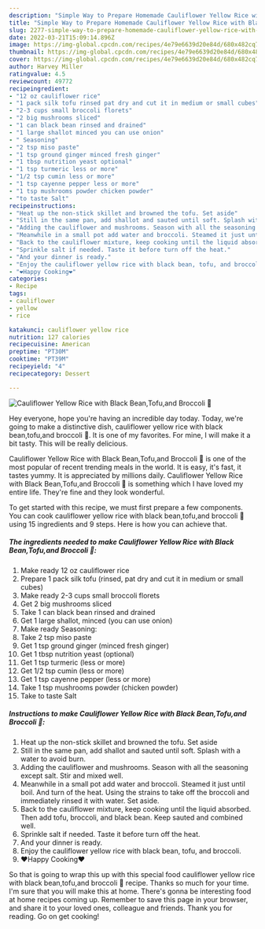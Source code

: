 ```yaml
---
description: "Simple Way to Prepare Homemade Cauliflower Yellow Rice with Black Bean,Tofu,and Broccoli 🥦"
title: "Simple Way to Prepare Homemade Cauliflower Yellow Rice with Black Bean,Tofu,and Broccoli 🥦"
slug: 2277-simple-way-to-prepare-homemade-cauliflower-yellow-rice-with-black-bean-tofu-and-broccoli
date: 2022-03-21T15:09:14.896Z
image: https://img-global.cpcdn.com/recipes/4e79e6639d20e84d/680x482cq70/cauliflower-yellow-rice-with-black-beantofuand-broccoli-recipe-main-photo.jpg
thumbnail: https://img-global.cpcdn.com/recipes/4e79e6639d20e84d/680x482cq70/cauliflower-yellow-rice-with-black-beantofuand-broccoli-recipe-main-photo.jpg
cover: https://img-global.cpcdn.com/recipes/4e79e6639d20e84d/680x482cq70/cauliflower-yellow-rice-with-black-beantofuand-broccoli-recipe-main-photo.jpg
author: Harvey Miller
ratingvalue: 4.5
reviewcount: 49772
recipeingredient:
- "12 oz cauliflower rice"
- "1 pack silk tofu rinsed pat dry and cut it in medium or small cubes"
- "2-3 cups small broccoli florets"
- "2 big mushrooms sliced"
- "1 can black bean rinsed and drained"
- "1 large shallot minced you can use onion"
- " Seasoning"
- "2 tsp miso paste"
- "1 tsp ground ginger minced fresh ginger"
- "1 tbsp nutrition yeast optional"
- "1 tsp turmeric less or more"
- "1/2 tsp cumin less or more"
- "1 tsp cayenne pepper less or more"
- "1 tsp mushrooms powder chicken powder"
- "to taste Salt"
recipeinstructions:
- "Heat up the non-stick skillet and browned the tofu. Set aside"
- "Still in the same pan, add shallot and sauted until soft. Splash with a water to avoid burn."
- "Adding the cauliflower and mushrooms. Season with all the seasoning except salt. Stir and mixed well."
- "Meanwhile in a small pot add water and broccoli. Steamed it just until boil. And turn of the heat. Using the strains to take off the broccoli and immediately rinsed it with water. Set aside."
- "Back to the cauliflower mixture, keep cooking until the liquid absorbed. Then add tofu, broccoli, and black bean. Keep sauted and combined well."
- "Sprinkle salt if needed. Taste it before turn off the heat."
- "And your dinner is ready."
- "Enjoy the cauliflower yellow rice with black bean, tofu, and broccoli."
- "❤️Happy Cooking❤️"
categories:
- Recipe
tags:
- cauliflower
- yellow
- rice

katakunci: cauliflower yellow rice 
nutrition: 127 calories
recipecuisine: American
preptime: "PT30M"
cooktime: "PT39M"
recipeyield: "4"
recipecategory: Dessert

---
```



![Cauliflower Yellow Rice with Black Bean,Tofu,and Broccoli 🥦](https://img-global.cpcdn.com/recipes/4e79e6639d20e84d/680x482cq70/cauliflower-yellow-rice-with-black-beantofuand-broccoli-recipe-main-photo.jpg)

Hey everyone, hope you're having an incredible day today. Today, we're going to make a distinctive dish, cauliflower yellow rice with black bean,tofu,and broccoli 🥦. It is one of my favorites. For mine, I will make it a bit tasty. This will be really delicious.



Cauliflower Yellow Rice with Black Bean,Tofu,and Broccoli 🥦 is one of the most popular of recent trending meals in the world. It is easy, it's fast, it tastes yummy. It is appreciated by millions daily. Cauliflower Yellow Rice with Black Bean,Tofu,and Broccoli 🥦 is something which I have loved my entire life. They're fine and they look wonderful.


To get started with this recipe, we must first prepare a few components. You can cook cauliflower yellow rice with black bean,tofu,and broccoli 🥦 using 15 ingredients and 9 steps. Here is how you can achieve that.

<!--inarticleads1-->

##### The ingredients needed to make Cauliflower Yellow Rice with Black Bean,Tofu,and Broccoli 🥦:

1. Make ready 12 oz cauliflower rice
1. Prepare 1 pack silk tofu (rinsed, pat dry and cut it in medium or small cubes)
1. Make ready 2-3 cups small broccoli florets
1. Get 2 big mushrooms sliced
1. Take 1 can black bean rinsed and drained
1. Get 1 large shallot, minced (you can use onion)
1. Make ready  Seasoning:
1. Take 2 tsp miso paste
1. Get 1 tsp ground ginger (minced fresh ginger)
1. Get 1 tbsp nutrition yeast (optional)
1. Get 1 tsp turmeric (less or more)
1. Get 1/2 tsp cumin (less or more)
1. Get 1 tsp cayenne pepper (less or more)
1. Take 1 tsp mushrooms powder (chicken powder)
1. Take to taste Salt




<!--inarticleads2-->

##### Instructions to make Cauliflower Yellow Rice with Black Bean,Tofu,and Broccoli 🥦:

1. Heat up the non-stick skillet and browned the tofu. Set aside
1. Still in the same pan, add shallot and sauted until soft. Splash with a water to avoid burn.
1. Adding the cauliflower and mushrooms. Season with all the seasoning except salt. Stir and mixed well.
1. Meanwhile in a small pot add water and broccoli. Steamed it just until boil. And turn of the heat. Using the strains to take off the broccoli and immediately rinsed it with water. Set aside.
1. Back to the cauliflower mixture, keep cooking until the liquid absorbed. Then add tofu, broccoli, and black bean. Keep sauted and combined well.
1. Sprinkle salt if needed. Taste it before turn off the heat.
1. And your dinner is ready.
1. Enjoy the cauliflower yellow rice with black bean, tofu, and broccoli.
1. ❤️Happy Cooking❤️




So that is going to wrap this up with this special food cauliflower yellow rice with black bean,tofu,and broccoli 🥦 recipe. Thanks so much for your time. I'm sure that you will make this at home. There's gonna be interesting food at home recipes coming up. Remember to save this page in your browser, and share it to your loved ones, colleague and friends. Thank you for reading. Go on get cooking!
